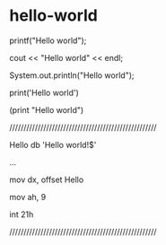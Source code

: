 # hello-world

printf("Hello world");

cout << "Hello world" << endl;

System.out.println("Hello world");

print('Hello world')

(print "Hello world")

////////////////////////////////////////////////////

Hello db 'Hello world!$'

...

mov dx, offset Hello

mov ah, 9

int 21h

////////////////////////////////////////////////////
